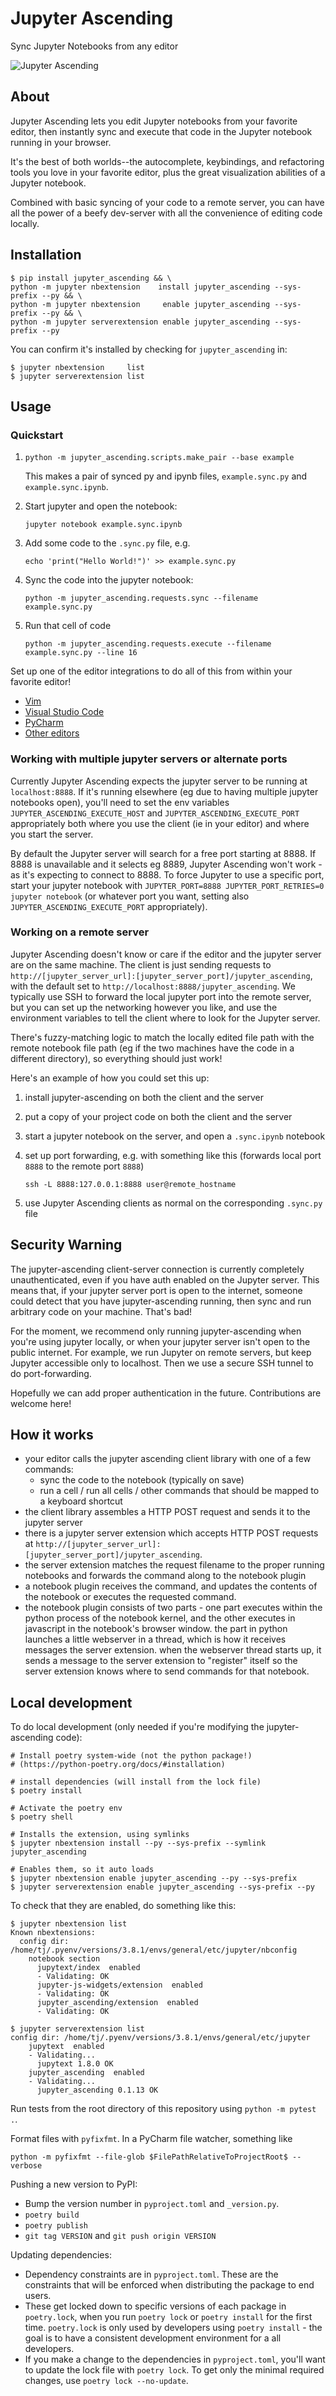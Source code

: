 
# Jupyter Ascending

Sync Jupyter Notebooks from any editor

![Jupyter Ascending](./media/demo.gif)

## About

Jupyter Ascending lets you edit Jupyter notebooks from your favorite editor, then instantly sync and execute that code in the Jupyter notebook running in your browser.

It's the best of both worlds--the autocomplete, keybindings, and refactoring tools you love in your favorite editor, plus the great visualization abilities of a Jupyter notebook.

Combined with basic syncing of your code to a remote server, you can have all the power of a beefy dev-server with all the convenience of editing code locally.


## Installation

```
$ pip install jupyter_ascending && \
python -m jupyter nbextension    install jupyter_ascending --sys-prefix --py && \
python -m jupyter nbextension     enable jupyter_ascending --sys-prefix --py && \
python -m jupyter serverextension enable jupyter_ascending --sys-prefix --py
```

You can confirm it's installed by checking for `jupyter_ascending` in:
```
$ jupyter nbextension     list
$ jupyter serverextension list
```



## Usage

### Quickstart

1) `python -m jupyter_ascending.scripts.make_pair --base example`

   This makes a pair of synced py and ipynb files, `example.sync.py` and `example.sync.ipynb`.


2) Start jupyter and open the notebook:

   `jupyter notebook example.sync.ipynb`


3) Add some code to the `.sync.py` file, e.g.

   `echo 'print("Hello World!")' >> example.sync.py`
   

4) Sync the code into the jupyter notebook:

   `python -m jupyter_ascending.requests.sync --filename example.sync.py`
   
5) Run that cell of code

   `python -m jupyter_ascending.requests.execute --filename example.sync.py --line 16`


Set up one of the editor integrations to do all of this from within your favorite editor!
- [Vim](https://github.com/untitled-ai/jupyter_ascending.vim)
- [Visual Studio Code](docs/VSCODE.md)
- [PyCharm](docs/PYCHARM.md)
- [Other editors](docs/OTHER_EDITORS)


### Working with multiple jupyter servers or alternate ports

Currently Jupyter Ascending expects the jupyter server to be running at `localhost:8888`. If it's running elsewhere (eg due to having multiple jupyter notebooks open), you'll need to set the env variables `JUPYTER_ASCENDING_EXECUTE_HOST` and `JUPYTER_ASCENDING_EXECUTE_PORT` appropriately both where you use the client (ie in your editor) and where you start the server.

By default the Jupyter server will search for a free port starting at 8888. If 8888 is unavailable and it selects eg 8889, Jupyter Ascending won't work - as it's expecting to connect to 8888. To force Jupyter to use a specific port, start your jupyter notebook with `JUPYTER_PORT=8888 JUPYTER_PORT_RETRIES=0 jupyter notebook` (or whatever port you want, setting also `JUPYTER_ASCENDING_EXECUTE_PORT` appropriately).

### Working on a remote server

Jupyter Ascending doesn't know or care if the editor and the jupyter server are on the same machine. The client is just sending requests to `http://[jupyter_server_url]:[jupyter_server_port]/jupyter_ascending`, with the default set to `http://localhost:8888/jupyter_ascending`. We typically use SSH to forward the local jupyter port into the remote server, but you can set up the networking however you like, and use the environment variables to tell the client where to look for the Jupyter server.

There's fuzzy-matching logic to match the locally edited file path with the remote notebook file path (eg if the two machines have the code in a different directory), so everything should just work!

Here's an example of how you could set this up:
1) install jupyter-ascending on both the client and the server
2) put a copy of your project code on both the client and the server
2) start a jupyter notebook on the server, and open a `.sync.ipynb` notebook
3) set up port forwarding, e.g. with something like this (forwards local port `8888` to the remote port `8888`)
   
   `ssh -L 8888:127.0.0.1:8888 user@remote_hostname`
4) use Jupyter Ascending clients as normal on the corresponding `.sync.py` file

## Security Warning

The jupyter-ascending client-server connection is currently completely unauthenticated, even if you have auth enabled on the Jupyter server. This means that, if your jupyter server port is open to the internet, someone could detect that you have jupyter-ascending running, then sync and run arbitrary code on your machine. That's bad!

For the moment, we recommend only running jupyter-ascending when you're using jupyter locally, or when your jupyter server isn't open to the public internet. For example, we run Jupyter on remote servers, but keep Jupyter accessible only to localhost. Then we use a secure SSH tunnel to do port-forwarding.

Hopefully we can add proper authentication in the future. Contributions are welcome here!


## How it works

- your editor calls the jupyter ascending client library with one of a few commands:
  - sync the code to the notebook (typically on save)
  - run a cell / run all cells / other commands that should be mapped to a keyboard shortcut
- the client library assembles a HTTP POST request and sends it to the jupyter server
- there is a jupyter server extension which accepts HTTP POST requests at `http://[jupyter_server_url]:[jupyter_server_port]/jupyter_ascending`.
- the server extension matches the request filename to the proper running notebooks and forwards the command along to the notebook plugin
- a notebook plugin receives the command, and updates the contents of the notebook or executes the requested command.
- the notebook plugin consists of two parts - one part executes within the python process of the notebook kernel, and the other executes in javascript in the notebook's browser window. the part in python launches a little webserver in a thread, which is how it receives messages the server extension. when the webserver thread starts up, it sends a message to the server extension to "register" itself so the server extension knows where to send commands for that notebook.

## Local development

To do local development (only needed if you're modifying the jupyter-ascending code):

```
# Install poetry system-wide (not the python package!)
# (https://python-poetry.org/docs/#installation)

# install dependencies (will install from the lock file)
$ poetry install

# Activate the poetry env
$ poetry shell

# Installs the extension, using symlinks
$ jupyter nbextension install --py --sys-prefix --symlink jupyter_ascending

# Enables them, so it auto loads
$ jupyter nbextension enable jupyter_ascending --py --sys-prefix
$ jupyter serverextension enable jupyter_ascending --sys-prefix --py
```

To check that they are enabled, do something like this:

```
$ jupyter nbextension list
Known nbextensions:
  config dir: /home/tj/.pyenv/versions/3.8.1/envs/general/etc/jupyter/nbconfig
    notebook section
      jupytext/index  enabled
      - Validating: OK
      jupyter-js-widgets/extension  enabled
      - Validating: OK
      jupyter_ascending/extension  enabled
      - Validating: OK

$ jupyter serverextension list
config dir: /home/tj/.pyenv/versions/3.8.1/envs/general/etc/jupyter
    jupytext  enabled
    - Validating...
      jupytext 1.8.0 OK
    jupyter_ascending  enabled
    - Validating...
      jupyter_ascending 0.1.13 OK
```

Run tests from the root directory of this repository using `python -m pytest .`.

Format files with `pyfixfmt`. In a PyCharm file watcher, something like

```python -m pyfixfmt --file-glob $FilePathRelativeToProjectRoot$ --verbose```

Pushing a new version to PyPI:
- Bump the version number in `pyproject.toml` and `_version.py`.
- `poetry build`
- `poetry publish`
- `git tag VERSION` and `git push origin VERSION`

Updating dependencies: 
- Dependency constraints are in `pyproject.toml`.
  These are the constraints that will be enforced when distributing the package to end users.
- These get locked down to specific versions of each package in `poetry.lock`, when you run `poetry lock` or `poetry install` for the first time. `poetry.lock` is only used by developers using `poetry install` - the goal is to have a consistent development environment for a all developers.
- If you make a change to the dependencies in `pyproject.toml`, you'll want to update the lock file with `poetry lock`. To get only the minimal required changes, use `poetry lock --no-update`.
